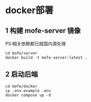 # docker部署

## 1 构建 mofe-server 镜像

PS:相关依赖都已就国内源处理

```shell
cd mofe/server
docker build -t mofe-server:latest .  
```

## 2 启动后端

```shell
cd mofe/docker
cp .env.example .env
docker compose up -d
```
